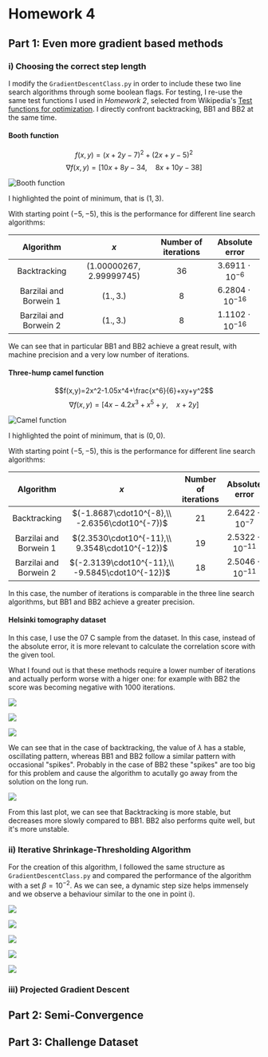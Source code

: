 # Homework 4

## Part 1: Even more gradient based methods

### i) Choosing the correct step length

I modify the `GradientDescentClass.py` in order to include these two line search algorithms through some boolean flags. For testing, I re-use the same test functions I used in *Homework 2*, selected from Wikipedia's [Test functions for optimization](https://en.wikipedia.org/wiki/Test_functions_for_optimization). I directly confront backtracking, BB1 and BB2 at the same time.

#### Booth function

$$ f(x,y)=(x+2y-7)^2+(2x+y-5)^2$$
$$\nabla f(x,y)=[10x+8y-34,\quad 8x+10y-38]$$

![Booth function](booth.png "Booth function")

I highlighted the point of minimum, that is $(1,3)$.

With starting point $(-5,-5)$, this is the performance for different line search algorithms:

| Algorithm  | $x$  | Number of iterations | Absolute error |
|:---:|:---:|:---:|:---:|
| Backtracking  | $(1.00000267, 2.99999745)$  | $36$ | $3.6911\cdot10^{-6}$ |
| Barzilai and Borwein 1  | $(1., 3.)$  | $8$ | $6.2804\cdot10^{-16}$ |
| Barzilai and Borwein 2  | $(1., 3.)$  | $8$ | $1.1102\cdot10^{-16}$ |

We can see that in particular BB1 and BB2 achieve a great result, with machine precision and a very low number of iterations.

#### Three-hump camel function

$$f(x,y)=2x^2-1.05x^4+\frac{x^6}{6}+xy+y^2$$
$$\nabla f(x,y)=[4x-4.2x^3+x^5+y, \quad x+2y]$$

![Camel function](camel.png "Camel function")

I highlighted the point of minimum, that is $(0,0)$.

With starting point $(-5,-5)$, this is the performance for different line search algorithms:

| Algorithm  | $x$  | Number of iterations | Absolute error |
|:---:|:---:|:---:|:---:|
| Backtracking  | $(-1.8687\cdot10^{-8},\\ -2.6356\cdot10^{-7})$  | $21$ | $2.6422\cdot10^{-7}$ |
| Barzilai and Borwein 1  | $(2.3530\cdot10^{-11},\\ 9.3548\cdot10^{-12})$  | $19$ | $2.5322\cdot10^{-11}$ |
| Barzilai and Borwein 2  | $(-2.3139\cdot10^{-11},\\ -9.5845\cdot10^{-12})$  | $18$ | $2.5046\cdot10^{-11}$ |

In this case, the number of iterations is comparable in the three line search algorithms, but BB1 and BB2 achieve a greater precision.

#### Helsinki tomography dataset

In this case, I use the 07 C sample from the dataset. In this case, instead of the absolute error, it is more relevant to calculate the correlation score with the given tool.

What I found out is that these methods require a lower number of iterations and actually perform worse with a higer one: for example with BB2 the score was becoming negative with 1000 iterations.

![](htc2022_Line_Search.png)

![](htc2022_Barzilai_and_Borwein_1.png)

![](htc2022_Barzilai_and_Borwein_2.png)

We can see that in the case of backtracking, the value of $\lambda$ has a stable, oscillating pattern, whereas BB1 and BB2 follow a similar pattern with occasional "spikes". Probably in the case of BB2 these "spikes" are too big for this problem and cause the algorithm to acutally go away from the solution on the long run.

![](htc2022_convergence.png)

From this last plot, we can see that Backtracking is more stable, but decreases more slowly compared to BB1. BB2 also performs quite well, but it's more unstable.

### ii) Iterative Shrinkage-Thresholding Algorithm

For the creation of this algorithm, I followed the same structure as `GradientDescentClass.py` and compared the performance of the algorithm with a set $\beta=10^{-2}$. As we can see, a dynamic step size helps immensely and we observe a behaviour similar to the one in point i).

![](ISTA_Default.png)

![](ISTA_Line_Search.png)

![](ISTA_Barzilai_and_Borwein_1.png)

![](ISTA_Barzilai_and_Borwein_2.png)

![](ISTA_convergence.png)

### iii) Projected Gradient Descent

## Part 2: Semi-Convergence

## Part 3: Challenge Dataset
